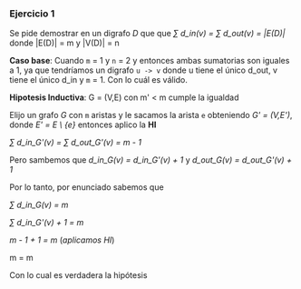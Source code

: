 ### Ejercicio 1

Se pide demostrar en un digrafo _D_ que que _∑ d_in(v) = ∑ d_out(v) = |E(D)|_ donde |E(D)| = m y |V(D)| = n

**Caso base**: Cuando `m` = 1 y `n` = 2 y entonces ambas sumatorias son iguales a 1, ya que tendríamos
un digrafo `u -> v` donde u tiene el único d_out, v tiene el único d_in y `m` = 1. Con lo cuál es válido.

**Hipotesis Inductiva**: G = (V,E) con m' < m cumple la igualdad

Elijo un grafo _G_ con `m` aristas y le sacamos la arista `e` obteniendo _G' = (V,E')_, donde _E' = E \ {e}_ entonces aplico la **HI**

_∑ d_in_G'(v) = ∑ d_out_G'(v) = m - 1_

Pero sambemos que _d_in_G(v) = d_in_G'(v) + 1_ y _d_out_G(v) = d_out_G'(v) + 1_

Por lo tanto, por enunciado sabemos que 

_∑ d_in_G(v) = m_

_∑ d_in_G'(v) + 1 = m_

_m - 1 + 1 = m_ (*aplicamos HI*)

m = m

Con lo cual es verdadera la hipótesis